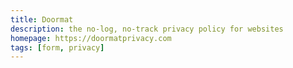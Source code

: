 ```yaml
---
title: Doormat
description: the no-log, no-track privacy policy for websites
homepage: https://doormatprivacy.com
tags: [form, privacy]
---
```


